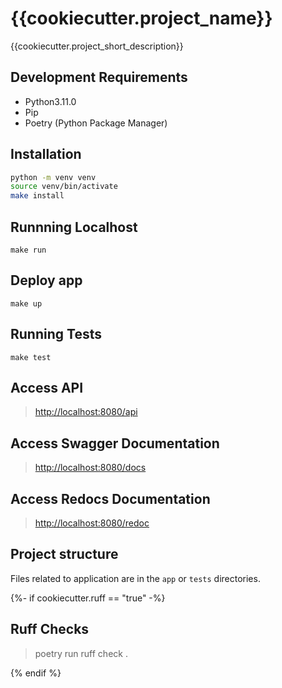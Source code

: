# {{cookiecutter.project_name}}

{{cookiecutter.project_short_description}}

## Development Requirements

- Python3.11.0
- Pip
- Poetry (Python Package Manager)


## Installation

```sh
python -m venv venv
source venv/bin/activate
make install
```

## Runnning Localhost

`make run`

## Deploy app

`make up`

## Running Tests

`make test`

## Access API

> <http://localhost:8080/api>

## Access Swagger Documentation

> <http://localhost:8080/docs>

## Access Redocs Documentation

> <http://localhost:8080/redoc>

## Project structure

Files related to application are in the `app` or `tests` directories.


{%- if cookiecutter.ruff == "true" -%}

## Ruff Checks

> poetry run ruff check .

{% endif %}